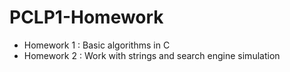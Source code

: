# PCLP1-Homework

- Homework 1 : Basic algorithms in C
- Homework 2 : Work with strings and search engine simulation
